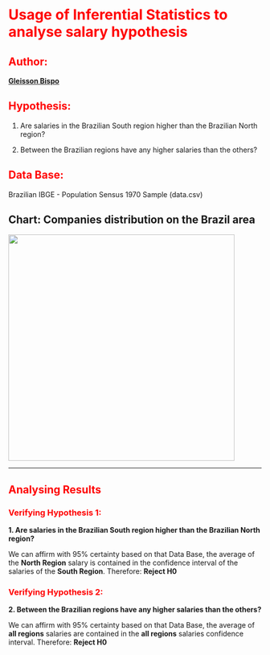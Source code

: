 # <font color='red'> Usage of Inferential Statistics to analyse salary hypothesis </font>


## <font color='red'> Author:  </font>
[__Gleisson Bispo__](https://github.com/gleissonbispo)
## <font color='red'> Hypothesis:  </font>
1. Are salaries in the Brazilian South region higher than the Brazilian North region?

2. Between the Brazilian regions have any higher salaries than the others?
## <font color='red'> Data Base: </font>
Brazilian IBGE - Population Sensus 1970 Sample (data.csv)

## Chart: Companies distribution on the Brazil area
<img src="https://escolakids.uol.com.br/upload/image/mapa-industrial-brasileiro.jpg" width="450">

--------------------------------

## <font color='red'> Analysing Results </font>
### <font color='red'> Verifying Hypothesis 1:  </font>
__1. Are salaries in the Brazilian South region higher than the Brazilian North region?__

We can affirm with 95% certainty based on that Data Base, the average of the **North Region** salary is contained in the confidence interval of the salaries of the **South Region**.
Therefore: **Reject H0**

### <font color='red'> Verifying Hypothesis 2:  </font>
__2. Between the Brazilian regions have any higher salaries than the others?__

We can affirm with 95% certainty based on that Data Base, the average of **all regions** salaries are contained in the  **all regions** salaries confidence interval.
Therefore: **Reject H0**
